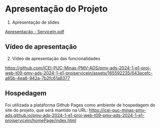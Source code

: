 # Apresentação do Projeto

1. Apresentação de slides

[Apresentação - ServiceIn.pdf](https://github.com/user-attachments/files/15944579/Apresentacao.-.ServiceIn.pdf)


## Vídeo de apresentação

2. Vídeo de apresentação das funcionalidades

https://github.com/ICEI-PUC-Minas-PMV-ADS/pmv-ads-2024-1-e1-proj-web-t09-pmv-ads-2024-1-e1-projservicein/assets/165592235/643acefc-a85b-4ea6-942a-7b2fc61a8377


## Hospedagem
Foi utilizada a plataforma Github Pages como ambiente de hospedagem do site do projeto, que será mantido na URL: https://icei-puc-minas-pmv-ads.github.io/pmv-ads-2024-1-e1-proj-web-t09-pmv-ads-2024-1-e1-projservicein/homePage/index.html
